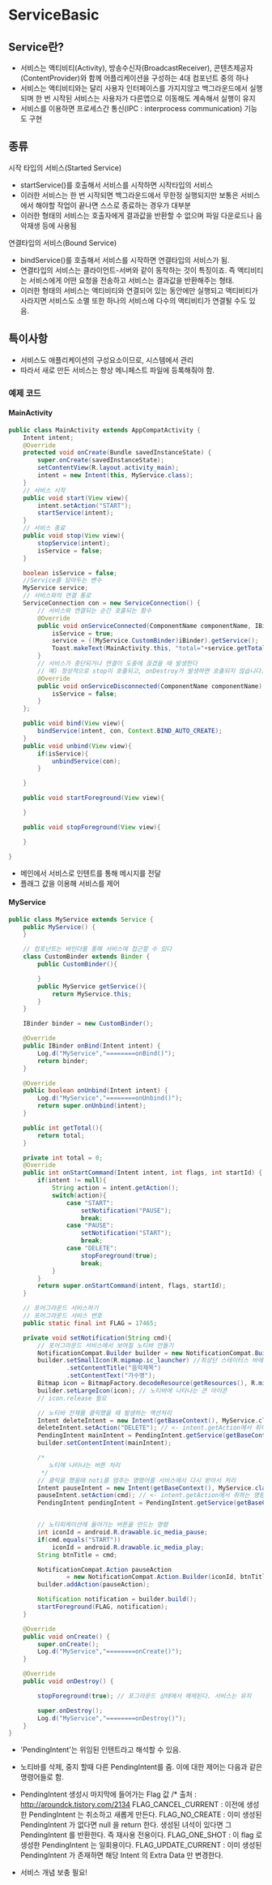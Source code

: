 # ServiceBasic
## Service란?

- 서비스는 액티비티(Activity), 방송수신자(BroadcastReceiver), 콘텐츠제공자(ContentProvider)와 함께 어플리케이션을 구성하는 4대 컴포넌트 중의 하나
- 서비스는 액티비티와는 달리 사용자 인터페이스를 가지지않고 백그라운드에서 실행되며 한 번 시작된 서비스는 사용자가 다른앱으로 이동해도 계속해서 실행이 유지
- 서비스를 이용하면 프로세스간 통신(IPC : interprocess communication) 기능도 구현

## 종류

시작 타입의 서비스(Started Service)

- startService()를 호출해서 서비스를 시작하면 시작타입의 서비스
- 이러한 서비스는 한 번 시작되면 백그라운드에서 무한정 실행되지만 보통은 서비스에서 해야할 작업이 끝나면 스스로 종료하는 경우가 대부분
- 이러한 형태의 서비스는 호출자에게 결과값을 반환할 수 없으며 파일 다운로드나 음악재생 등에 사용됨

연결타입의 서비스(Bound Service)

- bindService()를 호출해서 서비스를 시작하면 연결타입의 서비스가 됨.
- 연결타입의 서비스는 클라이언트-서버와 같이 동작하는 것이 특징이죠. 즉 액티비티는 서비스에게 어떤 요청을 전송하고 서비스는 결과값을 반환해주는 형태.
- 이러한 형태의 서비스는 액티비티와 연결되어 있는 동안에만 실행되고 액티비티가 사라지면 서비스도 소멸 또한 하나의 서비스에 다수의 액티비티가 연결될 수도 있음.


## 특이사항

- 서비스도 애플리케이션의 구성요소이므로, 시스템에서 관리
- 따라서 새로 만든 서비스는 항상 메니페스트 파일에 등록해줘야 함.

### 예제 코드
#### MainActivity

```Java
public class MainActivity extends AppCompatActivity {
    Intent intent;
    @Override
    protected void onCreate(Bundle savedInstanceState) {
        super.onCreate(savedInstanceState);
        setContentView(R.layout.activity_main);
        intent = new Intent(this, MyService.class);
    }
    // 서비스 시작
    public void start(View view){
        intent.setAction("START");
        startService(intent);
    }
    // 서비스 종료
    public void stop(View view){
        stopService(intent);
        isService = false;
    }

    boolean isService = false;
    //Service를 담아두는 변수
    MyService service;
    // 서비스와의 연결 통로
    ServiceConnection con = new ServiceConnection() {
        // 서비스와 연결되는 순간 호출되는 함수
        @Override
        public void onServiceConnected(ComponentName componentName, IBinder iBinder) {
            isService = true;
            service = ((MyService.CustomBinder)iBinder).getService();
            Toast.makeText(MainActivity.this, "total="+service.getTotal(),Toast.LENGTH_SHORT).show();
        }
        // 서비스가 중단되거나 연결이 도중에 끊겼을 때 발생한다
        // 예) 정상적으로 stop이 호출되고, onDestroy가 발생하면 호출되지 않습니다.
        @Override
        public void onServiceDisconnected(ComponentName componentName) {
            isService = false;
        }
    };

    public void bind(View view){
        bindService(intent, con, Context.BIND_AUTO_CREATE);
    }
    public void unbind(View view){
        if(isService){
            unbindService(con);
        }

    }

    public void startForeground(View view){

    }

    public void stopForeground(View view){

    }

}
```

- 메인에서 서비스로 인텐트를 통해 메시지를 전달
- 플래그 값을 이용해 서비스를 제어

#### MyService
```Java
public class MyService extends Service {
    public MyService() {
    }

    // 컴포넌트는 바인더를 통해 서비스에 접근할 수 있다
    class CustomBinder extends Binder {
        public CustomBinder(){

        }
        public MyService getService(){
            return MyService.this;
        }
    }

    IBinder binder = new CustomBinder();

    @Override
    public IBinder onBind(Intent intent) {
        Log.d("MyService","========onBind()");
        return binder;
    }

    @Override
    public boolean onUnbind(Intent intent) {
        Log.d("MyService","========onUnbind()");
        return super.onUnbind(intent);
    }

    public int getTotal(){
        return total;
    }

    private int total = 0;
    @Override
    public int onStartCommand(Intent intent, int flags, int startId) {
        if(intent != null){
            String action = intent.getAction();
            switch(action){
                case "START":
                    setNotification("PAUSE");
                    break;
                case "PAUSE":
                    setNotification("START");
                    break;
                case "DELETE":
                    stopForeground(true);
                    break;
            }
        }
        return super.onStartCommand(intent, flags, startId);
    }

    // 포어그라운드 서비스하기
    // 포어그라운드 서비스 번호
    public static final int FLAG = 17465;

    private void setNotification(String cmd){
        // 포어그라운드 서비스에서 보여질 노티바 만들기
        NotificationCompat.Builder builder = new NotificationCompat.Builder(this);
        builder.setSmallIcon(R.mipmap.ic_launcher) //최상단 스테이터스 바에 나타나는 아이콘
                .setContentTitle("음악제목")
                .setContentText("가수명");
        Bitmap icon = BitmapFactory.decodeResource(getResources(), R.mipmap.ic_launcher);
        builder.setLargeIcon(icon); // 노티바에 나타나는 큰 아이콘
        // icon.release 필요

        // 노티바 전체를 클릭했을 때 발생하는 액션처리
        Intent deleteIntent = new Intent(getBaseContext(), MyService.class);
        deleteIntent.setAction("DELETE"); // <- intent.getAction에서 취하는 명령어
        PendingIntent mainIntent = PendingIntent.getService(getBaseContext(), 1, deleteIntent, 0);
        builder.setContentIntent(mainIntent);

        /*
           노티에 나타나는 버튼 처리
         */
        // 클릭을 했을때 noti를 멈추는 명령어를 서비스에서 다시 받아서 처리
        Intent pauseIntent = new Intent(getBaseContext(), MyService.class);
        pauseIntent.setAction(cmd); // <- intent.getAction에서 취하는 명령어
        PendingIntent pendingIntent = PendingIntent.getService(getBaseContext(), 1, pauseIntent, PendingIntent.FLAG_CANCEL_CURRENT);


        // 노티피케이션에 들어가는 버튼을 만드는 명령
        int iconId = android.R.drawable.ic_media_pause;
        if(cmd.equals("START"))
            iconId = android.R.drawable.ic_media_play;
        String btnTitle = cmd;

        NotificationCompat.Action pauseAction
                = new NotificationCompat.Action.Builder(iconId, btnTitle, pendingIntent).build();
        builder.addAction(pauseAction);

        Notification notification = builder.build();
        startForeground(FLAG, notification);
    }

    @Override
    public void onCreate() {
        super.onCreate();
        Log.d("MyService","========onCreate()");
    }

    @Override
    public void onDestroy() {

        stopForeground(true); // 포그라운드 상태에서 해제된다. 서비스는 유지

        super.onDestroy();
        Log.d("MyService","========onDestroy()");
    }
}
```

- 'PendingIntent'는 위임된 인텐트라고 해석할 수 있음.
- 노티바를 삭제, 중지 할때 다른 PendingIntent를 줌. 이에 대한 제어는 다음과 같은 명령어들로 함.
-    PendingIntent 생성시 마지막에 들어가는 Flag 값
    /* 출처 : http://aroundck.tistory.com/2134
    FLAG_CANCEL_CURRENT : 이전에 생성한 PendingIntent 는 취소하고 새롭게 만든다.
    FLAG_NO_CREATE : 이미 생성된 PendingIntent 가 없다면 null 을 return 한다. 생성된 녀석이 있다면 그 PendingIntent 를 반환한다. 즉 재사용 전용이다.
    FLAG_ONE_SHOT : 이 flag 로 생성한 PendingIntent 는 일회용이다.
    FLAG_UPDATE_CURRENT : 이미 생성된 PendingIntent 가 존재하면 해당 Intent 의 Extra Data 만 변경한다.

- 서비스 개념 보충 필요!
